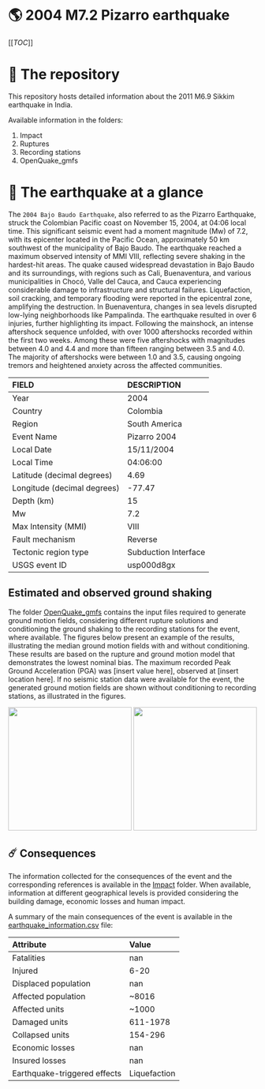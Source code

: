 # 🌎 2004 M7.2 Pizarro earthquake
[[_TOC_]]

# 📂 The repository

This repository hosts detailed information about the 2011 M6.9 Sikkim earthquake in India.

Available information in the folders:

1. Impact
2. Ruptures
3. Recording stations
4. OpenQuake_gmfs


# 🚀 The earthquake at a glance

The `2004 Bajo Baudo Earthquake`, also referred to as the Pizarro Earthquake, struck the Colombian Pacific coast on November 15, 2004, at 04:06 local time. This significant seismic event had a moment magnitude (Mw) of 7.2, with its epicenter located in the Pacific Ocean, approximately 50 km southwest of the municipality of Bajo Baudo. The earthquake reached a maximum observed intensity of MMI VIII, reflecting severe shaking in the hardest-hit areas. The quake caused widespread devastation in Bajo Baudo and its surroundings, with regions such as Cali, Buenaventura, and various municipalities in Chocó, Valle del Cauca, and Cauca experiencing considerable damage to infrastructure and structural failures. Liquefaction, soil cracking, and temporary flooding were reported in the epicentral zone, amplifying the destruction. In Buenaventura, changes in sea levels disrupted low-lying neighborhoods like Pampalinda. The earthquake resulted in over 6 injuries, further highlighting its impact. Following the mainshock, an intense aftershock sequence unfolded, with over 1000 aftershocks recorded within the first two weeks. Among these were five aftershocks with magnitudes between 4.0 and 4.4 and more than fifteen ranging between 3.5 and 4.0. The majority of aftershocks were between 1.0 and 3.5, causing ongoing tremors and heightened anxiety across the affected communities.

| FIELD | DESCRIPTION |
|:-------|:-------------|
| Year | 2004 |
| Country | Colombia |
| Region | South America |
| Event Name | Pizarro 2004 |
| Local Date | 15/11/2004 |
| Local Time | 04:06:00 |
| Latitude (decimal degrees) | 4.69 |
| Longitude (decimal degrees) | -77.47 |
| Depth (km) | 15 |
| Mw | 7.2 |
| Max Intensity (MMI) | VIII |
| Fault mechanism | Reverse |
| Tectonic region type | Subduction Interface |
| USGS event ID | usp000d8gx |

## Estimated and observed ground shaking

The folder [OpenQuake_gmfs](./OpenQuake_gmfs/) contains the input files required to generate ground motion fields, considering different rupture solutions and conditioning the ground shaking to the recording stations for the event, where available. The figures below present an example of the results, illustrating the median ground motion fields with and without conditioning. These results are based on the rupture and ground motion model that demonstrates the lowest nominal bias. The maximum recorded Peak Ground Acceleration (PGA) was [insert value here], observed at [insert location here]. If no seismic station data were available for the event, the generated ground motion fields are shown without conditioning to recording stations, as illustrated in the figures.

<img src="./OpenQuake_gmfs/median_gmf_stations_none.png" height="250">
<img src="./OpenQuake_gmfs/median_gmf_stations_seismic.png" height="250">

## ☄️ Consequences

The information collected for the consequences of the event and the corresponding references is available in the [Impact](./Impact) folder. When available, information at different geographical levels is provided considering the building damage, economic losses and human impact.

A summary of the main consequences of the event is available in the [earthquake_information.csv](./earthquake_information.csv) file:

| Attribute | Value |
|:-------|:-------------|
| Fatalities | nan |
| Injured | 6-20 |
| Displaced population | nan |
| Affected population | ~8016 |
| Affected units | ~1000  |
| Damaged units | 611-1978  |
| Collapsed units | 154-296  |
| Economic losses | nan |
| Insured losses | nan |
| Earthquake-triggered effects | Liquefaction |